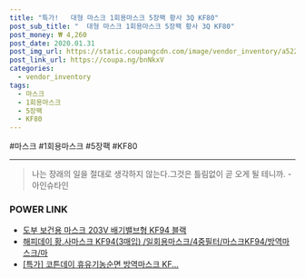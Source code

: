 ```yaml
--- 
title: "특가!   대형 마스크 1회용마스크 5장팩 황사 3Q KF80" 
post_sub_title: "  대형 마스크 1회용마스크 5장팩 황사 3Q KF80" 
post_money: ₩ 4,260 
post_date: 2020.01.31 
post_img_url: https://static.coupangcdn.com/image/vendor_inventory/a522/055c2af4ec92b2274e3d381a3753b0efb581d36bda9c291c1c74e183312d.jpg 
post_link_url: https://coupa.ng/bnNkxV 
categories: 
  - vendor_inventory 
tags: 
  - 마스크 
  - 1회용마스크 
  - 5장팩 
  - KF80 
--- 
```

  #마스크 #1회용마스크 #5장팩 #KF80 
<hr> 

> 나는 장래의 일을 절대로 생각하지 않는다.그것은 틀림없이 곧 오게 될 테니까. -아인슈타인 


### POWER LINK

* <a href="https://blog.naver.com/fasyy4321/221789751234" target="_blank">도부 보건용 마스크 203V 배기밸브형 KF94 블랙</a>
* <a href="https://blog.naver.com/fasyy4321/221790917452" target="_blank">해피데이 황.사마스크 KF94(3매입) /일회용마스크/4중필터/마스크KF94/방역마스크/마</a>
* <a href="https://blog.naver.com/an0733/221787935953" target="_blank">[특가] 코튼데이 휴유기농순면 방역마스크 KF...</a>
